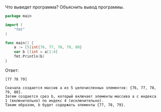 Что выведет программа? Объяснить вывод программы.

```go
package main

import (
    "fmt"
)

func main() {
    a := [5]int{76, 77, 78, 79, 80}
    var b []int = a[1:4]
    fmt.Println(b)
}
```

Ответ:
```
[77 78 79]

Сначала создается массив a из 5 целочисленных элементов: {76, 77, 78, 79, 80}.
Затем создается срез b, который включает элементы массива a с индекса 1 (включительно) по индекс 4 (исключительно).
Таким образом, b будет содержать элементы {77, 78, 79}.

```
